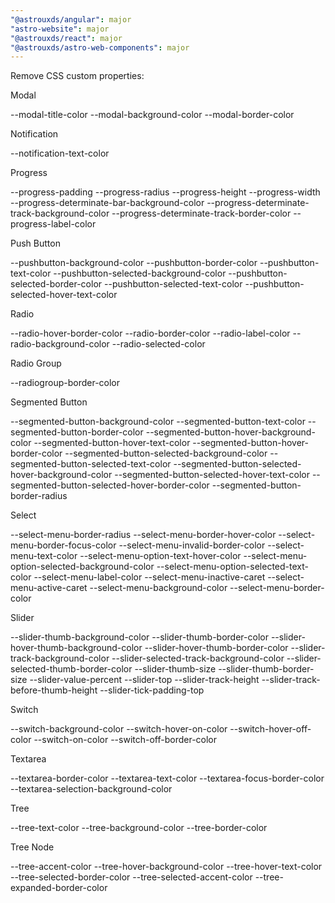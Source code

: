 ```yaml
---
"@astrouxds/angular": major
"astro-website": major
"@astrouxds/react": major
"@astrouxds/astro-web-components": major
---
```


Remove CSS custom properties:

Modal

--modal-title-color
--modal-background-color
--modal-border-color

Notification

--notification-text-color

Progress

--progress-padding
--progress-radius
--progress-height
--progress-width
--progress-determinate-bar-background-color
--progress-determinate-track-background-color
--progress-determinate-track-border-color
--progress-label-color

Push Button

--pushbutton-background-color
--pushbutton-border-color
--pushbutton-text-color
--pushbutton-selected-background-color
--pushbutton-selected-border-color
--pushbutton-selected-text-color
--pushbutton-selected-hover-text-color

Radio

--radio-hover-border-color
--radio-border-color
--radio-label-color
--radio-background-color
--radio-selected-color

Radio Group

--radiogroup-border-color

Segmented Button

--segmented-button-background-color
--segmented-button-text-color
--segmented-button-border-color
--segmented-button-hover-background-color
--segmented-button-hover-text-color
--segmented-button-hover-border-color
--segmented-button-selected-background-color
--segmented-button-selected-text-color
--segmented-button-selected-hover-background-color
--segmented-button-selected-hover-text-color
--segmented-button-selected-hover-border-color
--segmented-button-border-radius

Select

--select-menu-border-radius
--select-menu-border-hover-color
--select-menu-border-focus-color
--select-menu-invalid-border-color
--select-menu-text-color
--select-menu-option-text-hover-color
--select-menu-option-selected-background-color
--select-menu-option-selected-text-color
--select-menu-label-color
--select-menu-inactive-caret
--select-menu-active-caret
--select-menu-background-color
--select-menu-border-color

Slider

--slider-thumb-background-color
--slider-thumb-border-color
--slider-hover-thumb-background-color
--slider-hover-thumb-border-color
--slider-track-background-color
--slider-selected-track-background-color
--slider-selected-thumb-border-color
--slider-thumb-size
--slider-thumb-border-size
--slider-value-percent
--slider-top
--slider-track-height
--slider-track-before-thumb-height
--slider-tick-padding-top

Switch

--switch-background-color
--switch-hover-on-color
--switch-hover-off-color
--switch-on-color
--switch-off-border-color

Textarea

--textarea-border-color
--textarea-text-color
--textarea-focus-border-color
--textarea-selection-background-color

Tree

--tree-text-color
--tree-background-color
--tree-border-color

Tree Node

--tree-accent-color
--tree-hover-background-color
--tree-hover-text-color
--tree-selected-border-color
--tree-selected-accent-color
--tree-expanded-border-color
